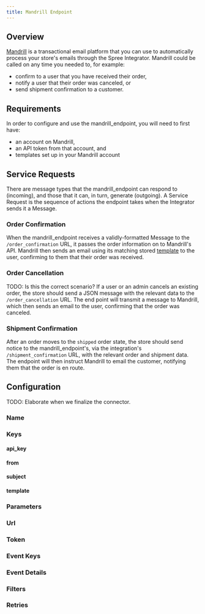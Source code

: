 ```yaml
---
title: Mandrill Endpoint
---
```


## Overview

[Mandrill](http://mandrill.com/) is a transactional email platform that you can use to automatically process your store's emails through the Spree Integrator. Mandrill could be called on any time you needed to, for example:

* confirm to a user that you have received their order,
* notify a user that their order was canceled, or
* send shipment confirmation to a customer.

## Requirements

In order to configure and use the mandrill_endpoint, you will need to first have:

* an account on Mandrill,
* an API token from that account, and
* templates set up in your Mandrill account

## Service Requests

There are message types that the mandrill_endpoint can respond to (incoming), and those that it can, in turn, generate (outgoing). A Service Request is the sequence of actions the endpoint takes when the Integrator sends it a Message.

### Order Confirmation

When the mandrill_endpoint receives a validly-formatted Message to the `/order_confirmation` URL, it passes the order information on to Mandrill's API. Mandrill then sends an email using its matching stored [template](#template) to the user, confirming to them that their order was received.

### Order Cancellation

TODO: Is this the correct scenario?
If a user or an admin cancels an existing order, the store should send a JSON message with the relevant data to the `/order_cancellation` URL. The end point will transmit a message to Mandrill, which then sends an email to the user, confirming that the order was canceled.

### Shipment Confirmation

After an order moves to the `shipped` order state, the store should send notice to the mandrill_endpoint's, via the integration's `/shipment_confirmation` URL, with the relevant order and shipment data. The endpoint will then instruct Mandrill to email the customer, notifying them that the order is en route.

## Configuration

TODO: Elaborate when we finalize the connector.

### Name

### Keys

#### api_key

#### from

#### subject

#### template

### Parameters

### Url

### Token

### Event Keys

### Event Details

### Filters

### Retries